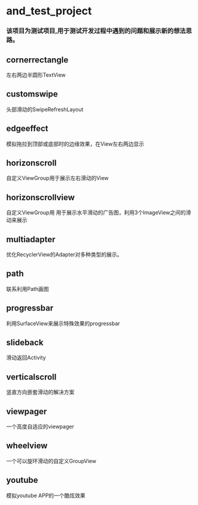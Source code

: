 # and\_test\_project

### 该项目为测试项目,用于测试开发过程中遇到的问题和展示新的想法思路。  

## cornerrectangle  
左右两边半圆形TextView


## customswipe  
头部滑动的SwipeRefreshLayout  


## edgeeffect  
模拟拖拉到顶部或底部时的边缘效果，在View左右两边显示  

## horizonscroll  
自定义ViewGroup用于展示左右滑动的View

## horizonscrollview  
自定义ViewGroup用 用于展示水平滑动的广告图，利用3个ImageView之间的滑动来展示

## multiadapter  
优化RecyclerView的Adapter对多种类型的展示。  

## path
联系利用Path画图  

## progressbar  
利用SurfaceView来展示特殊效果的progressbar  

## slideback
滑动返回Activity 

## verticalscroll
竖直方向嵌套滑动的解决方案

## viewpager
一个高度自适应的viewpager

## wheelview
一个可以旋环滑动的自定义GroupView

## youtube
模拟youtube APP的一个酷炫效果


